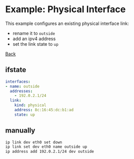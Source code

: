 # Example: Physical Interface

This example configures an existing physical interface link:
- rename it to `outside`
- add an ipv4 address
- set the link state to `up`

[Back](../examples.md)


## ifstate

```yaml
interfaces:
- name: outside
  addresses:
    - 192.0.2.1/24
  link:
    kind: physical
    address: 8c:16:45:dc:b1:ad
    state: up
```


## manually

```bash
ip link dev eth0 set down
ip link set dev eth0 name outside up
ip address add 192.0.2.1/24 dev outside
```
